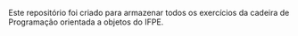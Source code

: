 Este repositório foi criado para armazenar todos os exercícios da cadeira de Programação orientada a objetos do IFPE.

